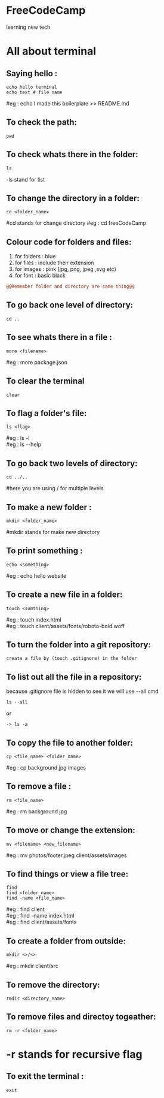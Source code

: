 # FreeCodeCamp
learning new tech

# All about terminal

## Saying hello :
```terminal
echo hello terminal 
echo text # file name
```
#eg : echo I made this boilerplate >> README.md

## To check the path:
```terminal
pwd    
```

## To check whats there in the folder:
```terminal
ls
```
-ls stand for list

## To change the directory in a folder:
```terminal
cd <folder_name>
```
#cd stands for change directory
#eg : cd freeCodeCamp

## Colour code for folders and files:
1. for folders : blue
2. for files   : include their extension
3. for images  : pink (jpg, png, jpeg ,svg etc)
4. for font    : basic black 

```diff
@@Remember folder and directory are same thing@@
```

## To go back one level of directory:
```terminal
cd ..
```

## To see whats there in a file :
```terminal
more <filename>
```
#eg : more package.json 

## To clear the terminal
```terminal
clear
```

## To flag a folder's file:
```terminal
ls <flag>
```
#eg : ls -l <br>
#eg : ls --help

## To go back two levels of directory:
```terminal
cd ../..
```
#here you are using / for multiple levels

## To make a new folder :
```terminal
mkdir <folder_name>
```
#mkdir stands for make new directory

## To print something :
```terminal
echo <something>
```
#eg : echo hello website

## To create a new file in a folder:
```terminal
touch <somthing>
```
#eg : touch index.html <br>
#eg : touch client/assets/fonts/roboto-bold.woff

## To turn the folder into a git repository:
```terminal
create a file by (touch .gitignore) in the folder
```

## To list out all the file in a repository: <br>
because .gitignore file is hidden to see it we will use --all cmd
```terminal
ls --all
```
   or
```terminal
-> ls -a
```

## To copy the file to another folder:
```terminal
cp <file_name> <folder_name>
```
#eg : cp background.jpg images

## To remove a file :
```terminal
rm <file_name>
```
#eg : rm background.jpg

## To move or change the extension:
```terminal
mv <filename> <new_filename>
```
#eg : mv photos/footer.jpeg client/assets/images

## To find things or view a file tree:
```terminal
find
find <folder_name>
find -name <file_name>
```
#eg : find client <br>
#eg : find -name index.html <br>
#eg : find client/assets/fonts <br>

## To create a folder from outside:
```terminal
mkdir <>/<>
```
#eg : mkdir client/src

## To remove the directory:
```terminal
rmdir <directory_name>
```

## To remove files and directoy togeather:
```terminal
rm -r <folder_name>
```
# -r stands for recursive flag

## To exit the terminal :
```terminal
exit
```



